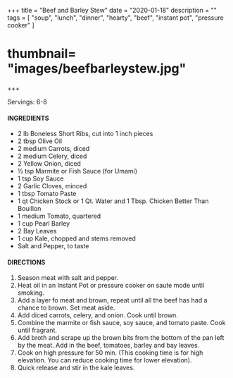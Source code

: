 +++
title = "Beef and Barley Stew"
date = "2020-01-18"
description = ""
tags = [
    "soup",
    "lunch",
    "dinner",
    "hearty",
    "beef",
    "instant pot",
    "pressure cooker"
]
# thumbnail= "images/beefbarleystew.jpg"
+++

Servings: 6-8 <!--more-->

#### INGREDIENTS 

* 2 lb Boneless Short Ribs, cut into 1 inch pieces  
* 2 tbsp Olive Oil 
* 2 medium Carrots, diced 
* 2 medium Celery, diced 
* 2 Yellow Onion, diced 
* ½ tsp Marmite or Fish Sauce (for Umami) 
* 1 tsp Soy Sauce 
* 2 Garlic Cloves, minced 
* 1 tbsp Tomato Paste
* 1 qt Chicken Stock or 1 Qt. Water and 1 Tbsp. Chicken Better Than Bouillon
* 1 medium Tomato, quartered 
* 1 cup Pearl Barley 
* 2 Bay Leaves 
* 1 cup Kale, chopped and stems removed 
* Salt and Pepper, to taste

#### DIRECTIONS 

1. Season meat with salt and pepper. 
2. Heat oil in an Instant Pot or pressure cooker on saute mode until smoking. 
3. Add a layer fo meat and brown, repeat until all the beef has had a chance to brown. Set meat aside. 
4. Add diced carrots, celery, and onion. Cook until brown. 
5. Combine the marmite or fish sauce, soy sauce, and tomato paste. Cook until fragrant. 
6. Add broth and scrape up the brown bits from the bottom of the pan left by the meat. Add in the beef, tomatoes, barley and bay leaves. 
7. Cook on high pressure for 50 min. (This cooking time is for high elevation. You can reduce cooking time for lower elevation). 
8. Quick release and stir in the kale leaves. 

